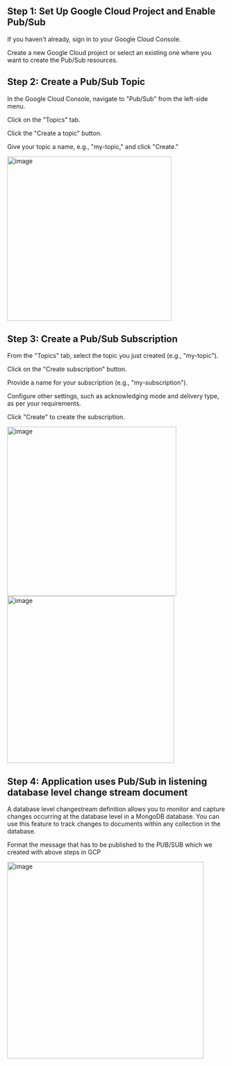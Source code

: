 
## Step 1: Set Up Google Cloud Project and Enable Pub/Sub
  If you haven't already, sign in to your Google Cloud Console.
  
  Create a new Google Cloud project or select an existing one where you want to create the Pub/Sub resources.
## Step 2: Create a Pub/Sub Topic
  In the Google Cloud Console, navigate to "Pub/Sub" from the left-side menu.
  
  Click on the "Topics" tab.
  
  Click the "Create a topic" button.
  
  Give your topic a name, e.g., "my-topic," and 
  click "Create."

  <img width="378" alt="image" src="https://github.com/TSowbaranika/BQGCPAtlas/assets/109083730/48faec53-39c2-4411-a0c9-9b0ff6d93f24">


## Step 3: Create a Pub/Sub Subscription
  From the "Topics" tab, select the topic you just created (e.g., "my-topic").
  
  Click on the "Create subscription" button.
  
  Provide a name for your subscription (e.g., "my-subscription").
  
  Configure other settings, such as acknowledging mode and delivery type, as per your requirements.
  
  Click "Create" to create the subscription.

  <img width="389" alt="image" src="https://github.com/TSowbaranika/BQGCPAtlas/assets/109083730/c997b4a0-c836-47f9-8b16-1a625acf8fdd">

  <img width="384" alt="image" src="https://github.com/TSowbaranika/BQGCPAtlas/assets/109083730/cb0a6cdf-1a8f-4e33-8784-fec8dfbda77e">


## Step 4: Application uses Pub/Sub in listening database level change stream document
  A database level changestream definition allows you to monitor and capture changes occurring at the database level in a MongoDB database. You can use this feature to track changes to documents within any collection in the database.

  Format the message that has to be published to the PUB/SUB which we created with above steps in GCP

  <img width="452" alt="image" src="https://github.com/TSowbaranika/BQGCPAtlas/assets/109083730/820a03fd-0669-4e7d-beb0-3e92e12460f1">

